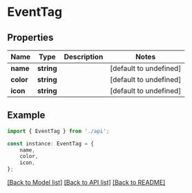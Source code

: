 # EventTag


## Properties

Name | Type | Description | Notes
------------ | ------------- | ------------- | -------------
**name** | **string** |  | [default to undefined]
**color** | **string** |  | [default to undefined]
**icon** | **string** |  | [default to undefined]

## Example

```typescript
import { EventTag } from './api';

const instance: EventTag = {
    name,
    color,
    icon,
};
```

[[Back to Model list]](../README.md#documentation-for-models) [[Back to API list]](../README.md#documentation-for-api-endpoints) [[Back to README]](../README.md)
